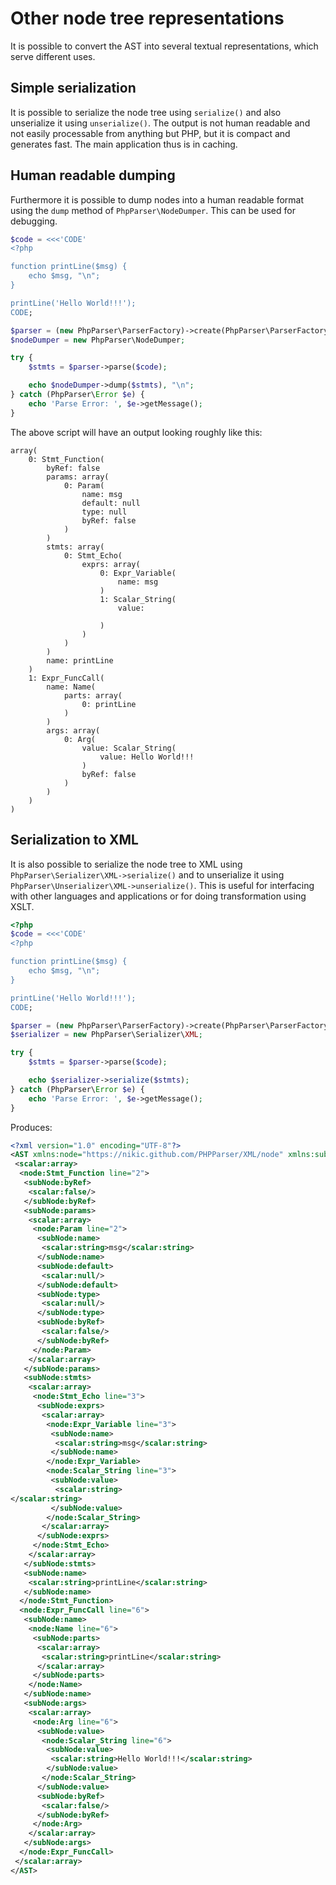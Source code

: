 Other node tree representations
===============================

It is possible to convert the AST into several textual representations, which serve different uses.

Simple serialization
--------------------

It is possible to serialize the node tree using `serialize()` and also unserialize it using
`unserialize()`. The output is not human readable and not easily processable from anything
but PHP, but it is compact and generates fast. The main application thus is in caching.

Human readable dumping
----------------------

Furthermore it is possible to dump nodes into a human readable format using the `dump` method of
`PhpParser\NodeDumper`. This can be used for debugging.

```php
$code = <<<'CODE'
<?php

function printLine($msg) {
    echo $msg, "\n";
}

printLine('Hello World!!!');
CODE;

$parser = (new PhpParser\ParserFactory)->create(PhpParser\ParserFactory::PREFER_PHP7);
$nodeDumper = new PhpParser\NodeDumper;

try {
    $stmts = $parser->parse($code);

    echo $nodeDumper->dump($stmts), "\n";
} catch (PhpParser\Error $e) {
    echo 'Parse Error: ', $e->getMessage();
}
```

The above script will have an output looking roughly like this:

```
array(
    0: Stmt_Function(
        byRef: false
        params: array(
            0: Param(
                name: msg
                default: null
                type: null
                byRef: false
            )
        )
        stmts: array(
            0: Stmt_Echo(
                exprs: array(
                    0: Expr_Variable(
                        name: msg
                    )
                    1: Scalar_String(
                        value:

                    )
                )
            )
        )
        name: printLine
    )
    1: Expr_FuncCall(
        name: Name(
            parts: array(
                0: printLine
            )
        )
        args: array(
            0: Arg(
                value: Scalar_String(
                    value: Hello World!!!
                )
                byRef: false
            )
        )
    )
)
```

Serialization to XML
--------------------

It is also possible to serialize the node tree to XML using `PhpParser\Serializer\XML->serialize()`
and to unserialize it using `PhpParser\Unserializer\XML->unserialize()`. This is useful for
interfacing with other languages and applications or for doing transformation using XSLT.

```php
<?php
$code = <<<'CODE'
<?php

function printLine($msg) {
    echo $msg, "\n";
}

printLine('Hello World!!!');
CODE;

$parser = (new PhpParser\ParserFactory)->create(PhpParser\ParserFactory::PREFER_PHP7);
$serializer = new PhpParser\Serializer\XML;

try {
    $stmts = $parser->parse($code);

    echo $serializer->serialize($stmts);
} catch (PhpParser\Error $e) {
    echo 'Parse Error: ', $e->getMessage();
}
```

Produces:

```xml
<?xml version="1.0" encoding="UTF-8"?>
<AST xmlns:node="https://nikic.github.com/PHPParser/XML/node" xmlns:subNode="https://nikic.github.com/PHPParser/XML/subNode" xmlns:scalar="https://nikic.github.com/PHPParser/XML/scalar">
 <scalar:array>
  <node:Stmt_Function line="2">
   <subNode:byRef>
    <scalar:false/>
   </subNode:byRef>
   <subNode:params>
    <scalar:array>
     <node:Param line="2">
      <subNode:name>
       <scalar:string>msg</scalar:string>
      </subNode:name>
      <subNode:default>
       <scalar:null/>
      </subNode:default>
      <subNode:type>
       <scalar:null/>
      </subNode:type>
      <subNode:byRef>
       <scalar:false/>
      </subNode:byRef>
     </node:Param>
    </scalar:array>
   </subNode:params>
   <subNode:stmts>
    <scalar:array>
     <node:Stmt_Echo line="3">
      <subNode:exprs>
       <scalar:array>
        <node:Expr_Variable line="3">
         <subNode:name>
          <scalar:string>msg</scalar:string>
         </subNode:name>
        </node:Expr_Variable>
        <node:Scalar_String line="3">
         <subNode:value>
          <scalar:string>
</scalar:string>
         </subNode:value>
        </node:Scalar_String>
       </scalar:array>
      </subNode:exprs>
     </node:Stmt_Echo>
    </scalar:array>
   </subNode:stmts>
   <subNode:name>
    <scalar:string>printLine</scalar:string>
   </subNode:name>
  </node:Stmt_Function>
  <node:Expr_FuncCall line="6">
   <subNode:name>
    <node:Name line="6">
     <subNode:parts>
      <scalar:array>
       <scalar:string>printLine</scalar:string>
      </scalar:array>
     </subNode:parts>
    </node:Name>
   </subNode:name>
   <subNode:args>
    <scalar:array>
     <node:Arg line="6">
      <subNode:value>
       <node:Scalar_String line="6">
        <subNode:value>
         <scalar:string>Hello World!!!</scalar:string>
        </subNode:value>
       </node:Scalar_String>
      </subNode:value>
      <subNode:byRef>
       <scalar:false/>
      </subNode:byRef>
     </node:Arg>
    </scalar:array>
   </subNode:args>
  </node:Expr_FuncCall>
 </scalar:array>
</AST>
```